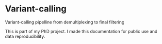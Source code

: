 # Variant-calling
Variant-calling pipelline from demultiplexing to final filtering

This is part of my PhD project. I made this documentation for public use and data reproducibility.
